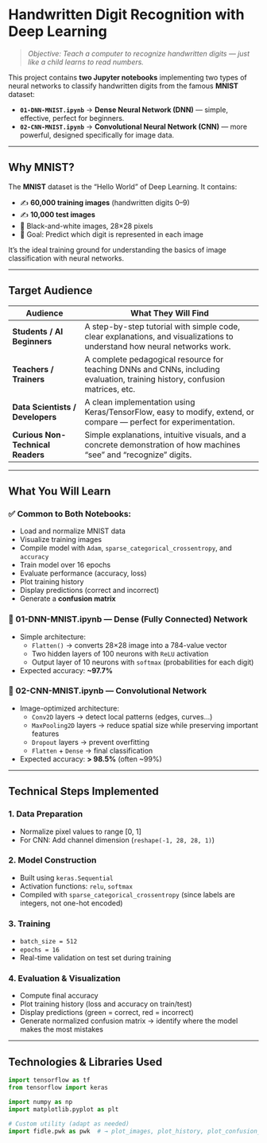 # Handwritten Digit Recognition with Deep Learning

> *Objective: Teach a computer to recognize handwritten digits — just like a child learns to read numbers.*

This project contains **two Jupyter notebooks** implementing two types of neural networks to classify handwritten digits from the famous **MNIST** dataset:

- **`01-DNN-MNIST.ipynb`** → **Dense Neural Network (DNN)** — simple, effective, perfect for beginners.
- **`02-CNN-MNIST.ipynb`** → **Convolutional Neural Network (CNN)** — more powerful, designed specifically for image data.

---

## Why MNIST?

The **MNIST** dataset is the “Hello World” of Deep Learning. It contains:

- ✍️ **60,000 training images** (handwritten digits 0–9)
- ✍️ **10,000 test images**
- 📏 Black-and-white images, 28×28 pixels
- 🎯 Goal: Predict which digit is represented in each image

It’s the ideal training ground for understanding the basics of image classification with neural networks.

---

## Target Audience

| Audience | What They Will Find |
|----------|----------------------|
| **Students / AI Beginners** | A step-by-step tutorial with simple code, clear explanations, and visualizations to understand how neural networks work. |
| **Teachers / Trainers** | A complete pedagogical resource for teaching DNNs and CNNs, including evaluation, training history, confusion matrices, etc. |
| **Data Scientists / Developers** | A clean implementation using Keras/TensorFlow, easy to modify, extend, or compare — perfect for experimentation. |
| **Curious Non-Technical Readers** | Simple explanations, intuitive visuals, and a concrete demonstration of how machines “see” and “recognize” digits. |

---

## What You Will Learn

### ✅ Common to Both Notebooks:
- Load and normalize MNIST data
- Visualize training images
- Compile model with `Adam`, `sparse_categorical_crossentropy`, and `accuracy`
- Train model over 16 epochs
- Evaluate performance (accuracy, loss)
- Plot training history
- Display predictions (correct and incorrect)
- Generate a **confusion matrix**

### 🧱 01-DNN-MNIST.ipynb — Dense (Fully Connected) Network
- Simple architecture:
  - `Flatten()` → converts 28×28 image into a 784-value vector
  - Two hidden layers of 100 neurons with `ReLU` activation
  - Output layer of 10 neurons with `softmax` (probabilities for each digit)
- Expected accuracy: **~97.7%**

### 🧩 02-CNN-MNIST.ipynb — Convolutional Network
- Image-optimized architecture:
  - `Conv2D` layers → detect local patterns (edges, curves…)
  - `MaxPooling2D` layers → reduce spatial size while preserving important features
  - `Dropout` layers → prevent overfitting
  - `Flatten` + `Dense` → final classification
- Expected accuracy: **> 98.5%** (often ~99%)

---

## Technical Steps Implemented

### 1. Data Preparation
- Normalize pixel values to range [0, 1]
- For CNN: Add channel dimension (`reshape(-1, 28, 28, 1)`)

### 2. Model Construction
- Built using `keras.Sequential`
- Activation functions: `relu`, `softmax`
- Compiled with `sparse_categorical_crossentropy` (since labels are integers, not one-hot encoded)

### 3. Training
- `batch_size = 512`
- `epochs = 16`
- Real-time validation on test set during training

### 4. Evaluation & Visualization
- Compute final accuracy
- Plot training history (loss and accuracy on train/test)
- Display predictions (green = correct, red = incorrect)
- Generate normalized confusion matrix → identify where the model makes the most mistakes

---

## Technologies & Libraries Used

```python
import tensorflow as tf
from tensorflow import keras

import numpy as np
import matplotlib.pyplot as plt

# Custom utility (adapt as needed)
import fidle.pwk as pwk  # → plot_images, plot_history, plot_confusion_matrix...
